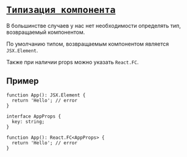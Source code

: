 # [`Типизация компонента`](../index.md)

В большинстве случаев у нас нет необходимости определять тип, возвращаемый компонентом.

По умолчанию типом, возвращаемым компонентом является `JSX.Element`.

Также при наличии props можно указать `React.FC`.

## Пример

```tsx
function App(): JSX.Element {
  return 'Hello'; // error
}
```

```tsx
interface AppProps {
  key: string;
}

function App(): React.FC<AppProps> {
  return 'Hello'; // error
}
```
